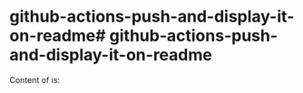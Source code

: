 # github-actions-push-and-display-it-on-readme# github-actions-push-and-display-it-on-readme
Content of  is:

